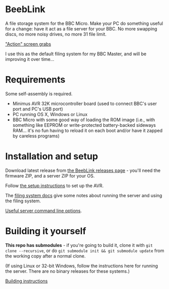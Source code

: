 # BeebLink

A file storage system for the BBC Micro. Make your PC do something
useful for a change: have it act as a file server for your BBC. No
more swapping discs, no more noisy drives, no more 31 file limit.

["Action" screen grabs](./docs/screens.md)

I use this as the default filing system for my BBC Master, and will be
improving it over time...

# Requirements

Some self-assembly is required.

* Minimus AVR 32K microcontroller board (used to connect BBC's user
  port and PC's USB port)
* PC running OS X, Windows or Linux
* BBC Micro with some good way of loading the ROM image (i.e., with
  something like EEPROM or write-protected battery-backed sideways
  RAM... it's no fun having to reload it on each boot and/or have it
  zapped by careless programs)

# Installation and setup

Download latest release from
[the BeebLink releases page](https://github.com/tom-seddon/beeblink/releases) -
you'll need the firmware ZIP, and a server ZIP for your OS.

Follow [the setup instructions](./docs/setup.md) to set up the AVR.

The [filing system docs](./docs/fs.md) give some notes about running
the server and using the filing system.

[Useful server command line options](./docs/server.md).

# Building it yourself

**This repo has submodules** - if you're going to build it, clone it
with `git clone --recursive`, or do `git submodule init && git
submodule update` from the working copy after a normal clone.

(If using Linux or 32-bit Windows, follow the instructions here for
running the server. There are no binary releases for these systems.)

[Building instructions](./docs/build.md)
